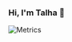 ### Hi, I'm Talha 👋
![Metrics](https://metrics.lecoq.io/talhaabid?template=classic&languages=1&isocalendar=1&isocalendar.duration=half-year&languages.ignored=c&languages.limit=8&languages.sections=most-used&languages.colors=github&languages.threshold=0%25&languages.indepth=false&languages.analysis.timeout=15&languages.categories=markup%2C%20programming&languages.recent.categories=markup%2C%20programming&languages.recent.load=300&languages.recent.days=14&config.timezone=America%2FNew_York)
